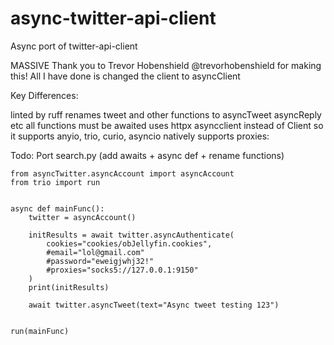 # async-twitter-api-client
Async port of twitter-api-client

MASSIVE Thank you to Trevor Hobenshield @trevorhobenshield for making this!
All I have done is changed the client to asyncClient 

Key Differences:

linted by ruff
renames tweet and other functions to asyncTweet asyncReply etc
all functions must be awaited
uses httpx asyncclient instead of Client so it supports anyio, trio, curio, asyncio
natively supports proxies:

Todo: Port search.py (add awaits + async def + rename functions)

```
from asyncTwitter.asyncAccount import asyncAccount
from trio import run


async def mainFunc():
    twitter = asyncAccount()

    initResults = await twitter.asyncAuthenticate(
        cookies="cookies/obJellyfin.cookies",
        #email="lol@gmail.com"
        #password="eweigjwhj32!"
        #proxies="socks5://127.0.0.1:9150"
    )
    print(initResults)

    await twitter.asyncTweet(text="Async tweet testing 123")


run(mainFunc)
```